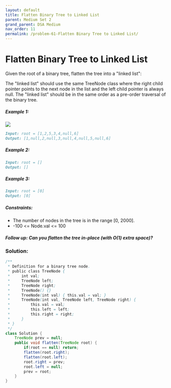 ```yaml
---
layout: default
title: Flatten Binary Tree to Linked List
parent: Medium Set 2
grand_parent: DSA Medium
nav_order: 11
permalink: /problem-61-Flatten Binary Tree to Linked List/
---
```

# Flatten Binary Tree to Linked List
Given the root of a binary tree, flatten the tree into a "linked list":

The "linked list" should use the same TreeNode class where the right child pointer points to the next node in the list and the left child pointer is always null.
The "linked list" should be in the same order as a pre-order traversal of the binary tree.

##### Example 1:
![](../../assets/images/ds/flaten.jpeg)

```markdown
Input: root = [1,2,5,3,4,null,6]
Output: [1,null,2,null,3,null,4,null,5,null,6]
```
##### Example 2:
```markdown
Input: root = []
Output: []
```
##### Example 3:
```markdown
Input: root = [0]
Output: [0]
```
##### Constraints:
* The number of nodes in the tree is in the range [0, 2000].
* -100 <= Node.val <= 100

##### Follow up: Can you flatten the tree in-place (with O(1) extra space)?

### Solution:
```java
/**
 * Definition for a binary tree node.
 * public class TreeNode {
 *     int val;
 *     TreeNode left;
 *     TreeNode right;
 *     TreeNode() {}
 *     TreeNode(int val) { this.val = val; }
 *     TreeNode(int val, TreeNode left, TreeNode right) {
 *         this.val = val;
 *         this.left = left;
 *         this.right = right;
 *     }
 * }
 */
class Solution {
    TreeNode prev = null;
    public void flatten(TreeNode root) {
        if(root == null) return;
        flatten(root.right);
        flatten(root.left);
        root.right = prev;
        root.left = null;
        prev = root;
    }
}
```